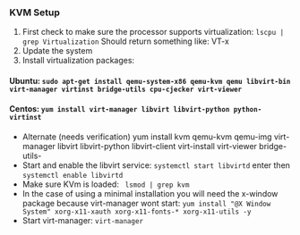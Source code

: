 ### KVM Setup
1. First check to make sure the processor supports virtualization: `lscpu | grep Virtualization`
Should return something like: VT-x
2. Update the system
3. Install virtualization packages:
#### Ubuntu: `sudo apt-get install qemu-system-x86 qemu-kvm qemu libvirt-bin virt-manager virtinst bridge-utils cpu-cjecker virt-viewer`
#### Centos: `yum install virt-manager libvirt libvirt-python python-virtinst`
- Alternate (needs verification) yum install kvm qemu-kvm qemu-img virt-manager libvirt libvirt-python libvirt-client virt-install virt-viewer bridge-utils-
- Start and enable the libvirt service: `systemctl start libvirtd` enter then `systemctl enable libvirtd`
- Make sure KVm is loaded: ` lsmod | grep kvm`
- In the case of using a minimal installation you will need the x-window package because virt-manager wont start: `yum install "@X Window System" xorg-x11-xauth xorg-x11-fonts-* xorg-x11-utils -y`
- Start virt-manager: `virt-manager`
